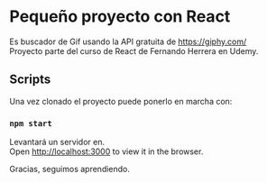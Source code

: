 # Pequeño proyecto con React

Es buscador de Gif usando la API gratuita de https://giphy.com/ <br>
Proyecto parte del curso de React de Fernando Herrera en Udemy.

##  Scripts
Una vez clonado el proyecto puede ponerlo en marcha con:

### `npm start`

Levantará un servidor en.\
Open [http://localhost:3000](http://localhost:3000) to view it in the browser.

Gracias, seguimos aprendiendo. 
